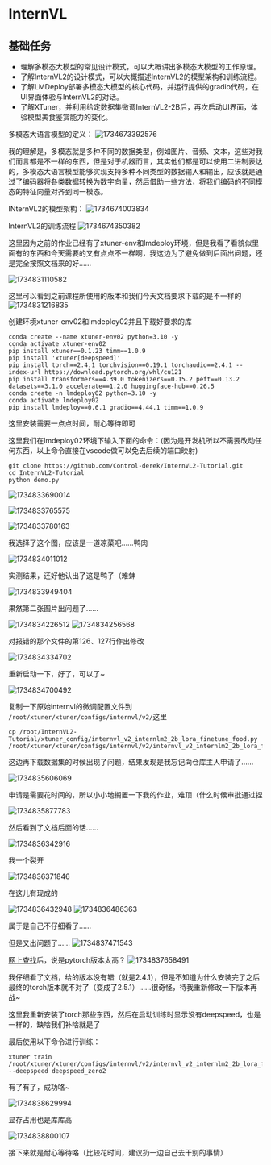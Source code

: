 # InternVL

## 基础任务

- 理解多模态大模型的常见设计模式，可以大概讲出多模态大模型的工作原理。
- 了解InternVL2的设计模式，可以大概描述InternVL2的模型架构和训练流程。
- 了解LMDeploy部署多模态大模型的核心代码，并运行提供的gradio代码，在UI界面体验与InternVL2的对话。
- 了解XTuner，并利用给定数据集微调InternVL2-2B后，再次启动UI界面，体验模型美食鉴赏能力的变化。

多模态大语言模型的定义：
![1734673392576](image/readme/1734673392576.png)

我的理解是，多模态就是多种不同的数据类型，例如图片、音频、文本，这些对我们而言都是不一样的东西，但是对于机器而言，其实他们都是可以使用二进制表达的，多模态大语言模型能够实现支持多种不同类型的数据输入和输出，应该就是通过了编码器将各类数据转换为数字向量，然后借助一些方法，将我们编码的不同模态的特征向量对齐到同一模态。

INternVL2的模型架构：
![1734674003834](image/readme/1734674003834.png)

InternVL2的训练流程
![1734674350382](image/readme/1734674350382.png)

这里因为之前的作业已经有了xtuner-env和lmdeploy环境，但是我看了看貌似里面有的东西和今天需要的又有点点不一样啊，我这边为了避免做到后面出问题，还是完全按照文档来的好……

![1734831110582](image/readme/1734831110582.png)

这里可以看到之前课程所使用的版本和我们今天文档要求下载的是不一样的
![1734831216835](image/readme/1734831216835.png)

创建环境xtuner-env02和lmdeploy02并且下载好要求的库

```
conda create --name xtuner-env02 python=3.10 -y
conda activate xtuner-env02
pip install xtuner==0.1.23 timm==1.0.9
pip install 'xtuner[deepspeed]'
pip install torch==2.4.1 torchvision==0.19.1 torchaudio==2.4.1 --index-url https://download.pytorch.org/whl/cu121
pip install transformers==4.39.0 tokenizers==0.15.2 peft==0.13.2 datasets==3.1.0 accelerate==1.2.0 huggingface-hub==0.26.5 
conda create -n lmdeploy02 python=3.10 -y
conda activate lmdeploy02
pip install lmdeploy==0.6.1 gradio==4.44.1 timm==1.0.9
```

这里安装需要一点点时间，耐心等待即可

这里我们在lmdeploy02环境下输入下面的命令：(因为是开发机所以不需要改动任何东西，以上命令直接在vscode做可以免去后续的端口映射)

```
git clone https://github.com/Control-derek/InternVL2-Tutorial.git
cd InternVL2-Tutorial
python demo.py
```

![1734833690014](image/readme/1734833690014.png)

![1734833765575](image/readme/1734833765575.png)

![1734833780163](image/readme/1734833780163.png)

我选择了这个图，应该是一道凉菜吧……鸭肉

![1734834011012](image/readme/1734834011012.png)

实测结果，还好他认出了这是鸭子（难蚌

![1734833949404](image/readme/1734833949404.png)

果然第二张图片出问题了……

![1734834226512](image/readme/1734834226512.png)
![1734834256568](image/readme/1734834256568.png)

对报错的那个文件的第126、127行作出修改

![1734834334702](image/readme/1734834334702.png)

重新启动一下，好了，可以了~

![1734834700492](image/readme/1734834700492.png)

复制一下原始internvl的微调配置文件到 `/root/xtuner/xtuner/configs/internvl/v2/`这里

```
cp /root/InternVL2-Tutorial/xtuner_config/internvl_v2_internlm2_2b_lora_finetune_food.py /root/xtuner/xtuner/configs/internvl/v2/internvl_v2_internlm2_2b_lora_finetune_food.py
```

这边再下载数据集的时候出现了问题，结果发现是我忘记向仓库主人申请了……

![1734835606069](image/readme/1734835606069.png)

申请是需要花时间的，所以小小地搁置一下我的作业，难顶（什么时候审批通过捏

![1734835877783](image/readme/1734835877783.png)

然后看到了文档后面的话……

![1734836342916](image/readme/1734836342916.png)

我一个裂开

![1734836371846](image/readme/1734836371846.png)

在这儿有现成的

![1734836432948](image/readme/1734836432948.png)
![1734836486363](image/readme/1734836486363.png)

属于是自己不仔细看了……

但是又出问题了……
![1734837471543](image/readme/1734837471543.png)

[网上查找](https://github.com/InternLM/xtuner/issues/952)后，说是pytorch版本太高？
![1734837658491](image/readme/1734837658491.png)

我仔细看了文档，给的版本没有错（就是2.4.1），但是不知道为什么安装完了之后最终的torch版本就不对了（变成了2.5.1）……很奇怪，待我重新修改一下版本再战~

这里我重新安装了torch那些东西，然后在启动训练时显示没有deepspeed，也是一样的，缺啥我们补啥就是了


最后使用以下命令进行训练：

```
xtuner train /root/xtuner/xtuner/configs/internvl/v2/internvl_v2_internlm2_2b_lora_finetune_food.py --deepspeed deepspeed_zero2
```

有了有了，成功咯~

![1734838629994](image/readme/1734838629994.png)

显存占用也是库库高

![1734838800107](image/readme/1734838800107.png)

接下来就是耐心等待咯（比较花时间，建议扔一边自己去干别的事情）
